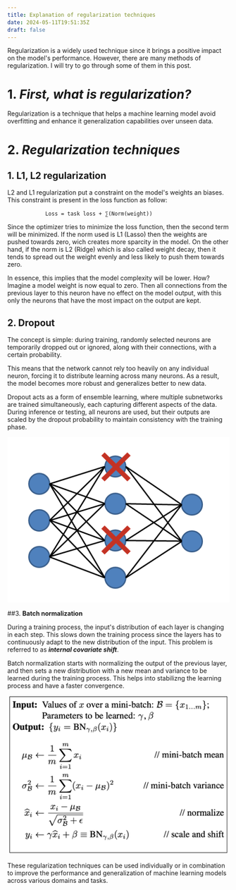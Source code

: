 ```yaml
---
title: Explanation of regularization techniques
date: 2024-05-11T19:51:35Z
draft: false
---
```


Regularization is a widely used technique since it  brings a positive impact on the model's performance. However, there are many methods of regularization. I will try to go through some of them in this post.


# 1. ***First, what is regularization?***

Regularization is a technique that helps a machine learning model avoid overfitting and enhance it generalization capabilities over unseen data.

# 2. ***Regularization techniques***

## 1. **L1, L2 regularization**

L2 and L1 regularization put a constraint on the model's weights an biases. This constraint is present in the loss function as follow:


                Loss = task loss + ∑(Norm(weight))


Since the optimizer tries to minimize the loss function, then the second term will be minimized. If the norm used is L1 (Lasso) then the weights are pushed towards zero, wich creates more sparcity in the model. On the other hand, if the norm is L2 (Ridge) which is also called weight decay, then it tends to spread out the weight evenly and less likely to push them towards zero.

In essence, this implies that the model complexity will be lower. How? Imagine a model weight is now equal to zero. Then all connections from the previous layer to this neuron have no effect on the model output, with this  only the neurons that have the most impact on the output are kept.


## 2. **Dropout**

The concept is simple: during training, randomly selected neurons are temporarily dropped out or ignored, along with their connections, with a certain probability. 

This means that the network cannot rely too heavily on any individual neuron, forcing it to distribute learning across many neurons. 
As a result, the model becomes more robust and generalizes better to new data. 

Dropout acts as a form of ensemble learning, where multiple subnetworks are trained simultaneously, each capturing different aspects of the data. During inference or testing, all neurons are used, but their outputs are scaled by the dropout probability to maintain consistency with the training phase.

![alt Dropout figure](dropout.png "Dropout ")

##3. **Batch normalization**

During a training process, the input's distribution of each layer is changing in each step. This slows down the training process since the layers has to continuously adapt to the new distribution of the input. This problem is referred to as ***internal covariate shift***.


Batch normalization starts with normalizing the output of the previous layer, and then sets a new distribution with a new mean and variance to be learned during the training process. This helps into stabilizng the learning process and have a faster convergence.

![alt Batch normalization figure](batchnormalization.png "Batch normalization")


These regularization techniques can be used individually or in combination to improve the performance and generalization of machine learning models across various domains and tasks.